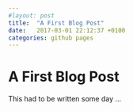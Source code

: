 ```yaml
---
#layout: post
title:  "A First Blog Post"
date:   2017-03-01 22:12:37 +0100
categories: github pages
---
```


# A First Blog Post

This had to be written some day ...
